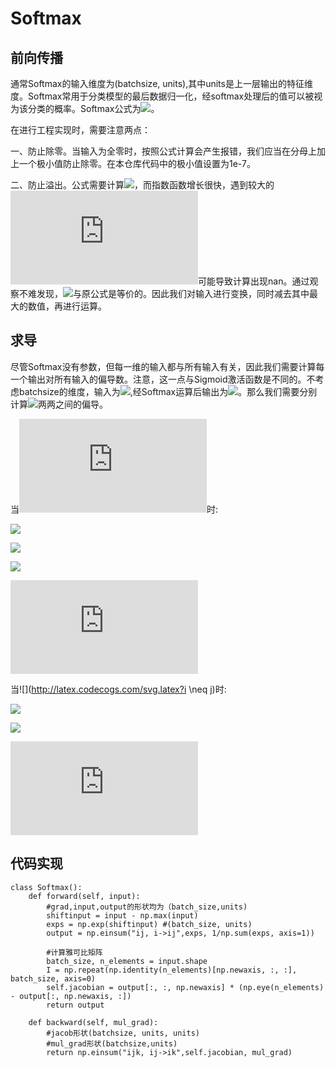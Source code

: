 # Softmax

## 前向传播
通常Softmax的输入维度为(batchsize, units),其中units是上一层输出的特征维度。Softmax常用于分类模型的最后数据归一化，经softmax处理后的值可以被视为该分类的概率。Softmax公式为![](http://latex.codecogs.com/svg.latex?S(x)=\\frac{e^{x_i}}{\sum_i^k{e^{x_i}}})。

在进行工程实现时，需要注意两点：

一、防止除零。当输入为全零时，按照公式计算会产生报错，我们应当在分母上加上一个极小值防止除零。在本仓库代码中的极小值设置为1e-7。

二、防止溢出。公式需要计算![](http://latex.codecogs.com/svg.latex?e^{x_i})，而指数函数增长很快，遇到较大的![](http://latex.codecogs.com/svg.latex?x_i)可能导致计算出现nan。通过观察不难发现，![](http://latex.codecogs.com/svg.latex?S(x)=\\frac{e^{x_i-D}}{\sum_i^k{e^{x_i-D}}})与原公式是等价的。因此我们对输入进行变换，同时减去其中最大的数值，再进行运算。

## 求导

尽管Softmax没有参数，但每一维的输入都与所有输入有关，因此我们需要计算每一个输出对所有输入的偏导数。注意，这一点与Sigmoid激活函数是不同的。不考虑batchsize的维度，输入为![](http://latex.codecogs.com/svg.latex?X=[x_1,x_2,x_3,...,x_m]),经Softmax运算后输出为![](http://latex.codecogs.com/svg.latex?X=[s_1,s_2,s_3,...,s_m])。那么我们需要分别计算![](http://latex.codecogs.com/svg.latex?s_j、x_k)两两之间的偏导。

当![](http://latex.codecogs.com/svg.latex?j=k)时:

![](http://latex.codecogs.com/svg.latex?\\frac{\\partial{s_j}}{\\partial{x_j}}=\\frac{e^{x_j}\sum_i{e^{x_i}}-e^{x_j}e^{x_j}}{(\sum_i{e^{x_i}})^2})

![](http://latex.codecogs.com/svg.latex?=\\frac{e^{x_j}}{\sum_i{e^{x_j}}}\\frac{\sum_i{e^{x_i}}-e^{x_j}}{\sum_i{e^{x_i}}})

![](http://latex.codecogs.com/svg.latex?=\\frac{e^{x_j}}{\sum_i{e^{x_i}}}(1-\\frac{e^{x_j}}{\sum_i{e^{x_i}}}))

![](http://latex.codecogs.com/svg.latex?=s_j(1-s_j))

当![](http://latex.codecogs.com/svg.latex?i \\neq j)时:

![](http://latex.codecogs.com/svg.latex?\\frac{\\partial{s_j}}{\\partial{x_k}}=\\frac{0*\sum_i{e^{x_i}}-e^{x_j}e^{x_k}}{(\sum_i^k{e^{x_i}})^2})

![](http://latex.codecogs.com/svg.latex?=\\frac{e^{x_j}}{\sum_i^k{e^{x_i}}}\\frac{e^{x_k}}{\sum_i^k{e^{x_i}}})

![](http://latex.codecogs.com/svg.latex?=-s_js_k)

## 代码实现
```
class Softmax():
    def forward(self, input):
        #grad,input,output的形状均为（batch_size,units)
        shiftinput = input - np.max(input)
        exps = np.exp(shiftinput) #(batch_size, units)
        output = np.einsum("ij, i->ij",exps, 1/np.sum(exps, axis=1))

        #计算雅可比矩阵
        batch_size, n_elements = input.shape
        I = np.repeat(np.identity(n_elements)[np.newaxis, :, :], batch_size, axis=0)
        self.jacobian = output[:, :, np.newaxis] * (np.eye(n_elements) - output[:, np.newaxis, :])
        return output

    def backward(self, mul_grad):
        #jacob形状(batchsize, units, units)
        #mul_grad形状(batchsize,units)
        return np.einsum("ijk, ij->ik",self.jacobian, mul_grad)
```
